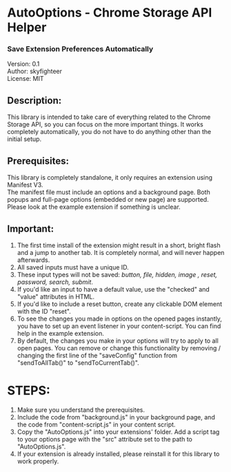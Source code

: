 # AutoOptions - Chrome Storage API Helper
### Save Extension Preferences Automatically
Version: 0.1  
Author: skyfighteer  
License: MIT  

## Description:
This library is intended to take care of everything related to the Chrome Storage API, so you can focus on the more important things. It works completely automatically, you do not have to do anything other than the initial setup.

## Prerequisites:
This library is completely standalone, it only requires an extension using Manifest V3.  
The manifest file must include an options and a background page. Both popups and full-page options (embedded or new page) are supported.  
Please look at the example extension if something is unclear.

## Important:
1. The first time install of the extension might result in a short, bright flash and a jump to another tab. It is completely normal, and will never happen afterwards.
2. All saved inputs must have a unique ID.
3. These input types will not be saved: *button, file, hidden, image , reset, password, search, submit*.
4. If you'd like an input to have a default value, use the "checked" and "value" attributes in HTML.
5. If you'd like to include a reset button, create any clickable DOM element with the ID "reset".
6. To see the changes you made in options on the opened pages instantly, you have to set up an event listener in your content-script. You can find help in the example extension.
7. By default, the changes you make in your options will try to apply to all open pages. You can remove or change this functionality by removing / changing the first line of the "saveConfig" function from "sendToAllTab()" to "sendToCurrentTab()".

# STEPS:
1. Make sure you understand the prerequisites.
2. Include the code from "background.js" in your background page, and the code from "content-script.js" in your content script.
3. Copy the "AutoOptions.js" into your extensions' folder. Add a script tag to your options page with the "src" attribute set to the path to "AutoOptions.js".
4. If your extension is already installed, please reinstall it for this library to work properly.
